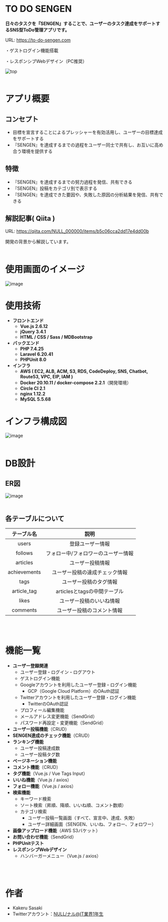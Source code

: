 # **TO DO SENGEN**
**日々のタスクを『SENGEN』することで、ユーザーのタスク達成をサポートするSNS型ToDo管理アプリです。**

URL: https://to-do-sengen.com

・ゲストログイン機能搭載

・レスポンシブWebデザイン（PC推奨）

![top](public/images/top_todosengen.png)
<br>
<br>

# **アプリ概要**
## **コンセプト**

- 目標を宣言することによるプレッシャーを有効活用し、ユーザーの目標達成をサポートする
- 『SENGEN』を達成するまでの過程をユーザー同士で共有し、お互いに高め合う環境を提供する

## **特徴**
- 『SENGEN』を達成するまでの努力過程を発信、共有できる
- 『SENGEN』投稿をカテゴリ別で表示する
- 『SENGEN』を達成できた要因や、失敗した原因の分析結果を発信、共有できる

## **解説記事**( Qiita )
URL: https://qiita.com/NULL_000000/items/b5c06cca2dd17e4dd00b

開発の背景から解説しています。
<br>
<br>

# **使用画面のイメージ**
![image](/public/images/image_todosengen.jpg)

# **使用技術**
- **フロントエンド**
  - **Vue.js 2.6.12**
  - **jQuery 3.4.1**
  - **HTML / CSS / Sass / MDBootstrap**
- **バックエンド**
  - **PHP 7.4.25**
  - **Laravel 6.20.41**
  - **PHPUnit 8.0**
- **インフラ**
  - **AWS ( EC2, ALB, ACM, S3, RDS, CodeDeploy, SNS, Chatbot, Route53, VPC, EIP, IAM )**
  - **Docker 20.10.11 / docker-compose 2.2.1**（開発環境）
  - **Circle CI 2.1**
  - **nginx 1.12.2**
  - **MySQL 5.5.68**

# **インフラ構成図**
![image](/public/images/infra_todosengen.jpg)
<br>
<br>

# **DB設計**
## **ER図**
![image](/public/images/er_todosengen.jpg)
<br>
<br>

## **各テーブルについて**
| テーブル名   | 説明                                |
|:-:           |:-:                                  |
| users        | 登録ユーザー情報                    |
| follows      | フォロー中/フォロワーのユーザー情報 |
| articles     | ユーザー投稿情報                    |
| achievements | ユーザー投稿の達成チェック情報      |
| tags         | ユーザー投稿のタグ情報              |
| article_tag  | articlesとtagsの中間テーブル        |
| likes        | ユーザー投稿のいいね情報            |
| comments     | ユーザー投稿のコメント情報          |
<br>
<br>

# **機能一覧**
- **ユーザー登録関連**
  - ユーザー登録・ログイン・ログアウト
  - ゲストログイン機能
  - Googleアカウントを利用したユーザー登録・ログイン機能
    - GCP（Google Cloud Platform）のOAuth認証
  - Twitterアカウントを利用したユーザー登録・ログイン機能
    - TwitterのOAuth認証
  - プロフィール編集機能
  - メールアドレス変更機能（SendGrid）
  - パスワード再設定・変更機能（SendGrid）
- **ユーザー投稿機能**（CRUD）
- **SENGEN達成のチェック機能**（CRUD）
- **ランキング機能**
  - ユーザー投稿達成数
  - ユーザー投稿タグ数
- **ページネーション機能**
- **コメント機能**（CRUD）
- **タグ機能**（Vue.js / Vue Tags Input）
- **いいね機能**（Vue.js / axios）
- **フォロー機能**（Vue.js / axios）
- **検索機能**
  - キーワード検索
  - ソート検索（昇順、降順、いいね順、コメント数順）
  - カテゴリ検索
    - ユーザー投稿一覧画面（すべて、宣言中、達成、失敗）
    - ユーザー詳細画面（SENGEN、いいね、フォロー、フォロワー）
- **画像アップロード機能**（AWS S3バケット）
- **お問い合わせ機能**（SendGrid）
- **PHPUnitテスト**
- **レスポンシブWebデザイン**
  - ハンバーガーメニュー（Vue.js / axios）
<br>
<br>

# **作者**
- Kakeru Sasaki
- Twitterアカウント：[NULL/ナル@IT業界1年生](https://twitter.com/_NULL_000000_)
